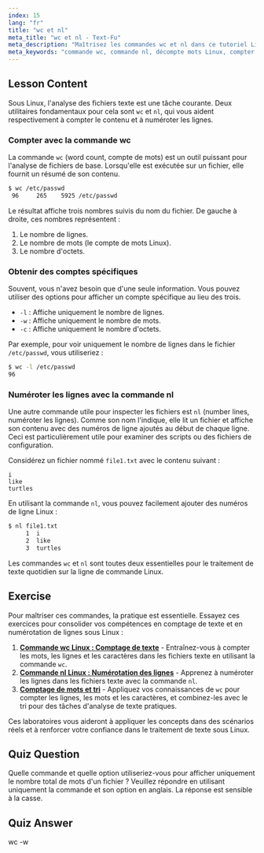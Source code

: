 ```yaml
---
index: 15
lang: "fr"
title: "wc et nl"
meta_title: "wc et nl - Text-Fu"
meta_description: "Maîtrisez les commandes wc et nl dans ce tutoriel Linux. Apprenez à effectuer un décompte de mots Linux, à ajouter des numéros de ligne aux fichiers et à effectuer une analyse de fichiers de base. Un guide parfait pour les débutants souhaitant améliorer leurs compétences en ligne de commande."
meta_keywords: "commande wc, commande nl, décompte mots Linux, compter mots fichier Linux, numéros de ligne Linux, commande nl Linux, analyse fichiers, traitement texte Linux, ligne de commande Linux, tutoriel Linux débutants"
---
```


## Lesson Content

Sous Linux, l'analyse des fichiers texte est une tâche courante. Deux utilitaires fondamentaux pour cela sont `wc` et `nl`, qui vous aident respectivement à compter le contenu et à numéroter les lignes.

### Compter avec la commande wc

La commande `wc` (word count, compte de mots) est un outil puissant pour l'analyse de fichiers de base. Lorsqu'elle est exécutée sur un fichier, elle fournit un résumé de son contenu.

```bash
$ wc /etc/passwd
 96     265    5925 /etc/passwd
```

Le résultat affiche trois nombres suivis du nom du fichier. De gauche à droite, ces nombres représentent :

1.  Le nombre de lignes.
2.  Le nombre de mots (le compte de mots Linux).
3.  Le nombre d'octets.

### Obtenir des comptes spécifiques

Souvent, vous n'avez besoin que d'une seule information. Vous pouvez utiliser des options pour afficher un compte spécifique au lieu des trois.

- `-l` : Affiche uniquement le nombre de lignes.
- `-w` : Affiche uniquement le nombre de mots.
- `-c` : Affiche uniquement le nombre d'octets.

Par exemple, pour voir uniquement le nombre de lignes dans le fichier `/etc/passwd`, vous utiliseriez :

```bash
$ wc -l /etc/passwd
96
```

### Numéroter les lignes avec la commande nl

Une autre commande utile pour inspecter les fichiers est `nl` (number lines, numéroter les lignes). Comme son nom l'indique, elle lit un fichier et affiche son contenu avec des numéros de ligne ajoutés au début de chaque ligne. Ceci est particulièrement utile pour examiner des scripts ou des fichiers de configuration.

Considérez un fichier nommé `file1.txt` avec le contenu suivant :

```plaintext
i
like
turtles
```

En utilisant la commande `nl`, vous pouvez facilement ajouter des numéros de ligne Linux :

```bash
$ nl file1.txt
     1	i
     2	like
     3	turtles
```

Les commandes `wc` et `nl` sont toutes deux essentielles pour le traitement de texte quotidien sur la ligne de commande Linux.

## Exercise

Pour maîtriser ces commandes, la pratique est essentielle. Essayez ces exercices pour consolider vos compétences en comptage de texte et en numérotation de lignes sous Linux :

1.  **[Commande wc Linux : Comptage de texte](https://labex.io/fr/labs/linux-linux-wc-command-text-counting-219200)** - Entraînez-vous à compter les mots, les lignes et les caractères dans les fichiers texte en utilisant la commande `wc`.
2.  **[Commande nl Linux : Numérotation des lignes](https://labex.io/fr/labs/linux-linux-nl-command-line-numbering-210988)** - Apprenez à numéroter les lignes dans les fichiers texte avec la commande `nl`.
3.  **[Comptage de mots et tri](https://labex.io/fr/labs/linux-word-count-and-sorting-388125)** - Appliquez vos connaissances de `wc` pour compter les lignes, les mots et les caractères, et combinez-les avec le tri pour des tâches d'analyse de texte pratiques.

Ces laboratoires vous aideront à appliquer les concepts dans des scénarios réels et à renforcer votre confiance dans le traitement de texte sous Linux.

## Quiz Question

Quelle commande et quelle option utiliseriez-vous pour afficher uniquement le nombre total de mots d'un fichier ? Veuillez répondre en utilisant uniquement la commande et son option en anglais. La réponse est sensible à la casse.

## Quiz Answer

wc -w
